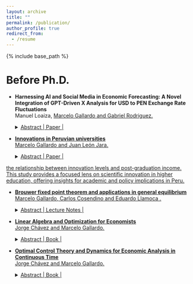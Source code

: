 ```yaml
---
layout: archive
title: ""
permalink: /publication/
author_profile: true
redirect_from:
  - /resume
---
```


{% include base_path %}

Before Ph.D.
======

* **Harnessing AI and Social Media in Economic Forecasting: A Novel Integration of GPT-Driven X Analysis for USD to PEN Exchange Rate Fluctuations** <br>
  Manuel Loaiza, <u> Marcelo Gallardo <u> and Gabriel Rodriguez. <br>
  <details> 
    <summary>
        Abstract |
        <a href="" role="button" target="_blank"> Paper </a> | 
    </summary>
 
  </details>  
  
* **Innovations in Peruvian universities** <br>
  <u>Marcelo Gallardo</u> and Juan León Jara. <br>
  <details> 
    <summary>
        Abstract |
        <a href="" role="button" target="_blank"> Paper </a> | 
    </summary>
   This paper proposes an innovation indicator for Peruvian universities, emphasizing scientific innovation in fields like engineering and pure sciences. The construction of this indicator is based on a selected dataset and employs confirmatory factor analysis for robust measurement. Additionally, K-means clustering is used to identify innovation clusters among universities. The validity of the indicator is examined through its correlation with university rankings and the exploration of
the relationship between innovation levels and post-graduation income. This study provides a focused lens on scientific innovation in higher education, offering insights for academic and policy implications in Peru.
  </details>
  
* **Brouwer fixed point theorem and applications in general equilibrium** <br>
  <u>Marcelo Gallardo</u>, Carlos Cosendino and Eduardo Llamoca . <br>
  <details> 
    <summary>
        Abstract |
        <a href="https://drive.google.com/file/d/1zfDrj2ynwuL6mHz5YOek5ctpkVgCKJ9o/view?usp=drive_link" role="button" target="_blank"> Lecture Notes </a> | 
    </summary>
   We develop a path towards the proof of Brouwer's Fixed Point Theorem, although based on several sources, of our construction. We also present an application in economic theory. Specifically, we focus on general equilibrium theory. We aim to provide the simplest possible proof, the only requirements are real analysis and general topology. Besides one Lemma which is not proved in its most general case, we provide proofs for all the results building up to the main theorem. Furthermore, as far as we know, the combination of elements that we present in this document has not been displayed in this exact form before. 
  </details>


* **Linear Algebra and Optimization for Economists** <br>
 Jorge Chávez and <u>Marcelo Gallardo</u>. <br>
  <details> 
    <summary>
        Abstract |
        <a href="https://drive.google.com/file/d/17_tcJDJXsA8Iz-Z8quAO9syHC-8D9Was/view" role="button" target="_blank"> Book </a> | 
    </summary>
  Working book about Linear Algebra and Static Optimization for Economists. Developed several proofs, examples and exercises, above all related to microeconomics.
  </details>


* **Optimal Control Theory and Dynamics for Economic Analysis in Continuous Time** <br>
 Jorge Chávez and <u>Marcelo Gallardo</u>. <br>
  <details> 
    <summary>
        Abstract |
        <a href="https://drive.google.com/file/d/1S74vfHIitq1l8P0lsqO9omHYTELL4Xpq/view" role="button" target="_blank"> Book </a> | 
    </summary>
  Working book about Dynamical Systems and Optimal Control in continuous time. Calculus of variations, economic growth models (Solow, Ramsey‑Cass‑Koopsman).
  </details>
